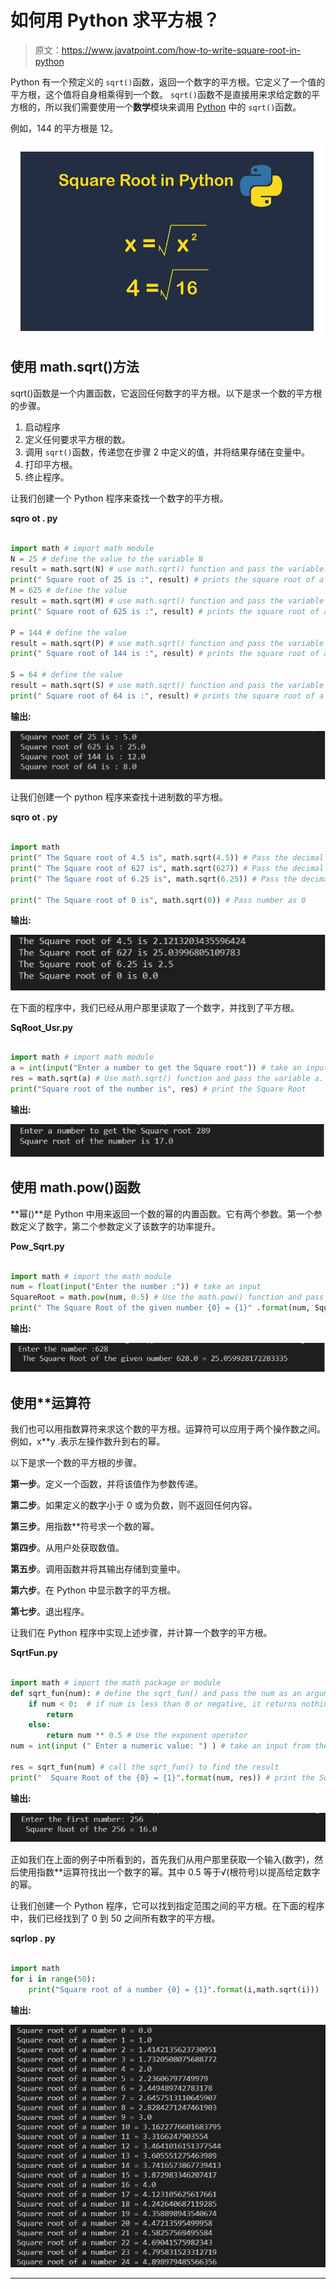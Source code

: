 # 如何用 Python 求平方根？

> 原文：<https://www.javatpoint.com/how-to-write-square-root-in-python>

Python 有一个预定义的 `sqrt()`函数，返回一个数字的平方根。它定义了一个值的平方根，这个值将自身相乘得到一个数。 `sqrt()`函数不是直接用来求给定数的平方根的，所以我们需要使用一个**数学**模块来调用 [Python](https://www.javatpoint.com/python-tutorial) 中的 `sqrt()`函数。

例如，144 的平方根是 12。

![How to write square root in Python](img/d9e60b1b7aa667cfbac3c2bcfc86b915.png)

## 使用 math.sqrt()方法

sqrt()函数是一个内置函数，它返回任何数字的平方根。以下是求一个数的平方根的步骤。

1.  启动程序
2.  定义任何要求平方根的数。
3.  调用 `sqrt()`函数，传递您在步骤 2 中定义的值，并将结果存储在变量中。
4.  打印平方根。
5.  终止程序。

让我们创建一个 Python 程序来查找一个数字的平方根。

**sqro ot . py**

```py

import math # import math module
N = 25 # define the value to the variable N 
result = math.sqrt(N) # use math.sqrt() function and pass the variable.
print(" Square root of 25 is :", result) # prints the square root of a given number 
M = 625 # define the value
result = math.sqrt(M) # use math.sqrt() function and pass the variable
print(" Square root of 625 is :", result) # prints the square root of a given number 

P = 144 # define the value
result = math.sqrt(P) # use math.sqrt() function and pass the variable
print(" Square root of 144 is :", result) # prints the square root of a given number 

S = 64 # define the value
result = math.sqrt(S) # use math.sqrt() function and pass the variable
print(" Square root of 64 is :", result) # prints the square root of a given number

```

**输出:**

![How to write square root in Python](img/80654a6ad94d9bf8b083a485dd0f1c81.png)

让我们创建一个 python 程序来查找十进制数的平方根。

**sqro ot . py**

```py

import math
print(" The Square root of 4.5 is", math.sqrt(4.5)) # Pass the decimal number
print(" The Square root of 627 is", math.sqrt(627)) # Pass the decimal number
print(" The Square root of 6.25 is", math.sqrt(6.25)) # Pass the decimal number

print(" The Square root of 0 is", math.sqrt(0)) # Pass number as 0

```

**输出:**

![How to write square root in Python](img/55787daa1c7a3ad27b3c5abdf170466a.png)

在下面的程序中，我们已经从用户那里读取了一个数字，并找到了平方根。

**SqRoot_Usr.py**

```py

import math # import math module
a = int(input("Enter a number to get the Square root")) # take an input 
res = math.sqrt(a) # Use math.sqrt() function and pass the variable a.
print("Square root of the number is", res) # print the Square Root

```

**输出:**

![How to write square root in Python](img/e3c1158ab01693dbd0d290118be40caf.png)

## 使用 math.pow()函数

**幂()**是 Python 中用来返回一个数的幂的内置函数。它有两个参数。第一个参数定义了数字，第二个参数定义了该数字的功率提升。

**Pow_Sqrt.py**

```py

import math # import the math module
num = float(input("Enter the number :")) # take an input
SquareRoot = math.pow(num, 0.5) # Use the math.pow() function and pass the value and 0.5 (which is equal to √) as an parameters
print(" The Square Root of the given number {0} = {1}" .format(num, SquareRoot)) # print the Square Root.

```

**输出:**

![How to write square root in Python](img/e5227f6f8454fcd0ce49d8849d11eaf6.png)

## 使用**运算符

我们也可以用指数算符来求这个数的平方根。运算符可以应用于两个操作数之间。例如，x**y .表示左操作数升到右的幂。

以下是求一个数的平方根的步骤。

**第一步**。定义一个函数，并将该值作为参数传递。

**第二步**。如果定义的数字小于 0 或为负数，则不返回任何内容。

**第三步**。用指数**符号求一个数的幂。

**第四步**。从用户处获取数值。

**第五步**。调用函数并将其输出存储到变量中。

**第六步**。在 Python 中显示数字的平方根。

**第七步**。退出程序。

让我们在 Python 程序中实现上述步骤，并计算一个数字的平方根。

**SqrtFun.py**

```py

import math # import the math package or module
def sqrt_fun(num): # define the sqrt_fun() and pass the num as an argument
    if num < 0:  # if num is less than 0 or negative, it returns nothing
        return
    else:
        return num ** 0.5 # Use the exponent operator 
num = int(input (" Enter a numeric value: ") ) # take an input from the user

res = sqrt_fun(num) # call the sqrt_fun() to find the result
print("  Square Root of the {0} = {1}".format(num, res)) # print the Square Root of the variable

```

**输出:**

![How to write square root in Python](img/17d935ebbe59114a58f62ba0dc69dba7.png)

正如我们在上面的例子中所看到的，首先我们从用户那里获取一个输入(数字)，然后使用指数**运算符找出一个数字的幂。其中 0.5 等于√(根符号)以提高给定数字的幂。

让我们创建一个 Python 程序，它可以找到指定范围之间的平方根。在下面的程序中，我们已经找到了 0 到 50 之间所有数字的平方根。

**sqrlop . py**

```py

import math
for i in range(50):
    print("Square root of a number {0} = {1}".format(i,math.sqrt(i)))

```

**输出:**

![How to write square root in Python](img/dedafba3ef86e2c13c1d94cc7b35e39c.png)

* * *